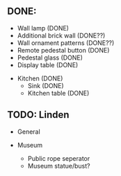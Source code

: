 ## DONE:
* Wall lamp (DONE)
* Additional brick wall (DONE??)
* Wall ornament patterns (DONE??)
* Remote pedestal button (DONE)
* Pedestal glass (DONE)
* Display table (DONE)
- Kitchen (DONE)
	* Sink (DONE)
	* Kitchen table (DONE)

## TODO: Linden
- General
	
- Museum
	* Public rope seperator
	* Museum statue/bust?